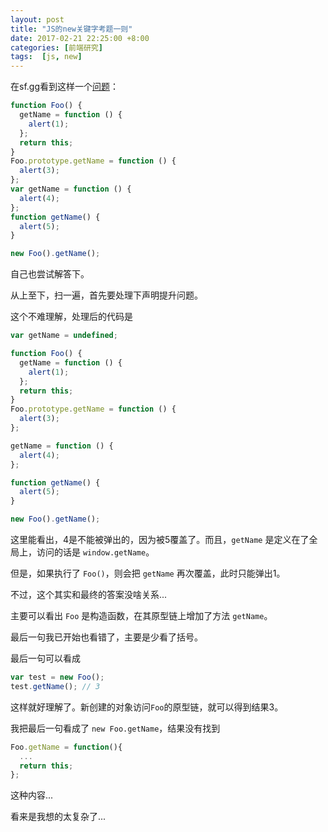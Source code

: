 ```yaml
---
layout: post
title: "JS的new关键字考题一则"
date: 2017-02-21 22:25:00 +8:00
categories: [前端研究]
tags:  [js, new]
---
```


在sf.gg看到这样一个[问题](https://segmentfault.com/q/1010000008430170)：

```js
function Foo() {
  getName = function () {
    alert(1);
  };
  return this;
}
Foo.prototype.getName = function () {
  alert(3);
};
var getName = function () {
  alert(4);
};
function getName() {
  alert(5);
}

new Foo().getName();
```

自己也尝试解答下。

从上至下，扫一遍，首先要处理下声明提升问题。

这个不难理解，处理后的代码是

```js
var getName = undefined;

function Foo() {
  getName = function () {
    alert(1);
  };
  return this;
}
Foo.prototype.getName = function () {
  alert(3);
};

getName = function () {
  alert(4);
};

function getName() {
  alert(5);
}

new Foo().getName();
```

这里能看出，4是不能被弹出的，因为被5覆盖了。而且，`getName` 是定义在了全局上，访问的话是 `window.getName`。

但是，如果执行了 `Foo()`，则会把 `getName` 再次覆盖，此时只能弹出1。

不过，这个其实和最终的答案没啥关系...

主要可以看出 `Foo` 是构造函数，在其原型链上增加了方法 `getName`。

最后一句我已开始也看错了，主要是少看了括号。

最后一句可以看成

```js
var test = new Foo();
test.getName(); // 3
```

这样就好理解了。新创建的对象访问`Foo`的原型链，就可以得到结果3。

我把最后一句看成了 `new Foo.getName`，结果没有找到

```js
Foo.getName = function(){
  ...
  return this;  
};
```

这种内容...

看来是我想的太复杂了...
